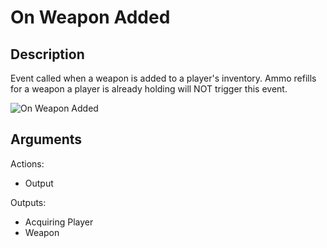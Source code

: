# On Weapon Added

## Description

Event called when a weapon is added to a player's inventory. Ammo refills for a weapon a player is already holding will NOT trigger this event.

![On Weapon Added](../../.gitbook/assets/images/scripting/events-inventory/onweaponadded.png)

## Arguments

Actions:

- Output

Outputs:

- Acquiring Player
- Weapon
